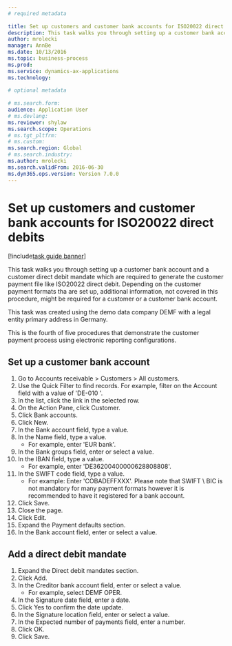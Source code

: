 ```yaml
--- 
# required metadata 
 
title: Set up customers and customer bank accounts for ISO20022 direct debits
description: This task walks you through setting up a customer bank account and a customer direct debit mandate which are required to generate the customer payment file like ISO20022 direct debit. 
author: mrolecki
manager: AnnBe 
ms.date: 10/13/2016
ms.topic: business-process 
ms.prod:  
ms.service: dynamics-ax-applications 
ms.technology:  
 
# optional metadata 
 
# ms.search.form:   
audience: Application User 
# ms.devlang:  
ms.reviewer: shylaw
ms.search.scope: Operations 
# ms.tgt_pltfrm:  
# ms.custom:  
ms.search.region: Global
# ms.search.industry: 
ms.author: mrolecki
ms.search.validFrom: 2016-06-30 
ms.dyn365.ops.version: Version 7.0.0 
---
```

# Set up customers and customer bank accounts for ISO20022 direct debits

[!include[task guide banner](../../includes/task-guide-banner.md)]

This task walks you through setting up a customer bank account and a customer direct debit mandate which are required to generate the customer payment file like ISO20022 direct debit. Depending on the customer payment formats tha are set up, additional information, not covered in this procedure, might be required for a customer or a customer bank account. 
This task was created using the demo data company DEMF with a legal entity primary address in Germany.

This is the fourth of five procedures that demonstrate the customer payment process using electronic reporting configurations.


## Set up a customer bank account
1. Go to Accounts receivable > Customers > All customers.
2. Use the Quick Filter to find records. For example, filter on the Account field with a value of 'DE-010 '.
3. In the list, click the link in the selected row.
4. On the Action Pane, click Customer.
5. Click Bank accounts.
6. Click New.
7. In the Bank account field, type a value.
8. In the Name field, type a value.
    * For example, enter 'EUR bank'.  
9. In the Bank groups field, enter or select a value.
10. In the IBAN field, type a value.
    * For example, enter 'DE36200400000628808808'.  
11. In the SWIFT code field, type a value.
    * For example: Enter 'COBADEFFXXX'.  Please note that SWIFT \ BIC is not mandatory for many payment formats however it is recommended to have it registered for a bank account.  
12. Click Save.
13. Close the page.
14. Click Edit.
15. Expand the Payment defaults section.
16. In the Bank account field, enter or select a value.

## Add a direct debit mandate
1. Expand the Direct debit mandates section.
2. Click Add.
3. In the Creditor bank account field, enter or select a value.
    * For example, select DEMF OPER.  
4. In the Signature date field, enter a date.
5. Click Yes to confirm the date update.
6. In the Signature location field, enter or select a value.
7. In the Expected number of payments field, enter a number.
8. Click OK.
9. Click Save.

